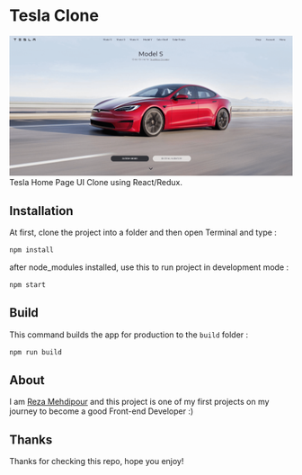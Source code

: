 # Tesla Clone

![tesla-clone](tesla-clone.png)
Tesla Home Page UI Clone using React/Redux.

## Installation

At first, clone the project into a folder and then open Terminal and type :

```bash
npm install
```

after node_modules installed, use this to run project in development mode :

```bash
npm start
```

## Build

This command builds the app for production to the `build` folder :

```bash
npm run build
```

## About

I am [Reza Mehdipour](https://linkedin.com/in/rezamehdipour) and this project is one of my first projects on my journey to become a good Front-end Developer :)

## Thanks

Thanks for checking this repo, hope you enjoy!
